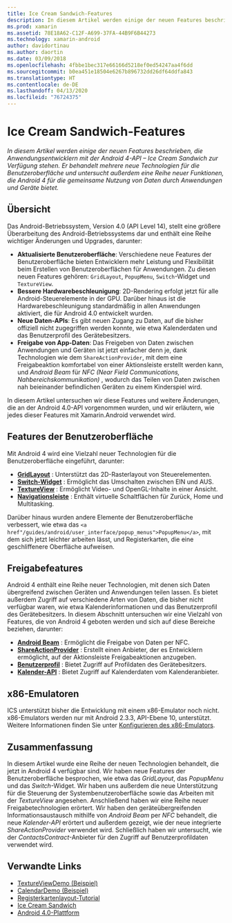 ```yaml
---
title: Ice Cream Sandwich-Features
description: In diesem Artikel werden einige der neuen Features beschrieben, die Anwendungsentwicklern mit der Android 4-API – Ice Cream Sandwich zur Verfügung stehen. Er behandelt mehrere neue Technologien für die Benutzeroberfläche und untersucht außerdem eine Reihe neuer Funktionen, die Android 4 für die gemeinsame Nutzung von Daten durch Anwendungen und Geräte bietet.
ms.prod: xamarin
ms.assetid: 78E18A62-C12F-A699-37FA-44B9F6B44273
ms.technology: xamarin-android
author: davidortinau
ms.author: daortin
ms.date: 03/09/2018
ms.openlocfilehash: 4fbbe1bec317e66166d5218ef0ed54247aa4f6dd
ms.sourcegitcommit: b0ea451e18504e6267b896732dd26df64ddfa843
ms.translationtype: HT
ms.contentlocale: de-DE
ms.lasthandoff: 04/13/2020
ms.locfileid: "76724375"
---
```

# <a name="ice-cream-sandwich-features"></a>Ice Cream Sandwich-Features

_In diesem Artikel werden einige der neuen Features beschrieben, die Anwendungsentwicklern mit der Android 4-API – Ice Cream Sandwich zur Verfügung stehen. Er behandelt mehrere neue Technologien für die Benutzeroberfläche und untersucht außerdem eine Reihe neuer Funktionen, die Android 4 für die gemeinsame Nutzung von Daten durch Anwendungen und Geräte bietet._

## <a name="overview"></a>Übersicht

Das Android-Betriebssystem, Version 4.0 (API Level 14), stellt eine größere Überarbeitung des Android-Betriebssystems dar und enthält eine Reihe wichtiger Änderungen und Upgrades, darunter:

- **Aktualisierte Benutzeroberfläche**: Verschiedene neue Features der Benutzeroberfläche bieten Entwicklern mehr Leistung und Flexibilität beim Erstellen von Benutzeroberflächen für Anwendungen. Zu diesen neuen Features gehören: `GridLayout`, `PopupMenu`, `Switch`-Widget und `TextureView`.
- **Bessere Hardwarebeschleunigung**: 2D-Rendering erfolgt jetzt für alle Android-Steuerelemente in der GPU. Darüber hinaus ist die Hardwarebeschleunigung standardmäßig in allen Anwendungen aktiviert, die für Android 4.0 entwickelt wurden.
- **Neue Daten-APIs**: Es gibt neuen Zugang zu Daten, auf die bisher offiziell nicht zugegriffen werden konnte, wie etwa Kalenderdaten und das Benutzerprofil des Gerätebesitzers.
- **Freigabe von App-Daten**: Das Freigeben von Daten zwischen Anwendungen und Geräten ist jetzt einfacher denn je, dank Technologien wie dem `ShareActionProvider`, mit dem eine Freigabeaktion komfortabel von einer Aktionsleiste erstellt werden kann, und *Android Beam* für *NFC (Near Field Communications, Nahbereichskommunikation)* , wodurch das Teilen von Daten zwischen nah beieinander befindlichen Geräten zu einem Kinderspiel wird.

In diesem Artikel untersuchen wir diese Features und weitere Änderungen, die an der Android 4.0-API vorgenommen wurden, und wir erläutern, wie jedes dieser Features mit Xamarin.Android verwendet wird.

## <a name="user-interface-features"></a>Features der Benutzeroberfläche

Mit Android 4 wird eine Vielzahl neuer Technologien für die Benutzeroberfläche eingeführt, darunter:

- **[GridLayout](~/android/user-interface/layouts/grid-layout.md)** : Unterstützt das 2D-Rasterlayout von Steuerelementen.
- **[Switch-Widget](~/android/user-interface/controls/switch.md)** : Ermöglicht das Umschalten zwischen EIN und AUS.
- **[TextureView](~/android/user-interface/controls/texture-view.md)** : Ermöglicht Video- und OpenGL-Inhalte in einer Ansicht.
- **[Navigationsleiste](~/android/user-interface/controls/navigation-bar.md)** : Enthält virtuelle Schaltflächen für Zurück, Home und Multitasking.

Darüber hinaus wurden andere Elemente der Benutzeroberfläche verbessert, wie etwa das `<a href"/guides/android/user_interface/popup_menus">PopupMenu</a>`, mit dem sich jetzt leichter arbeiten lässt, und Registerkarten, die eine geschliffenere Oberfläche aufweisen.

## <a name="sharing-features"></a>Freigabefeatures

Android 4 enthält eine Reihe neuer Technologien, mit denen sich Daten übergreifend zwischen Geräten und Anwendungen teilen lassen. Es bietet außerdem Zugriff auf verschiedene Arten von Daten, die bisher nicht verfügbar waren, wie etwa Kalenderinformationen und das Benutzerprofil des Gerätebesitzers. In diesem Abschnitt untersuchen wir eine Vielzahl von Features, die von Android 4 geboten werden und sich auf diese Bereiche beziehen, darunter:

- **[Android Beam](~/android/platform/android-beam.md)** : Ermöglicht die Freigabe von Daten per NFC.
- **[ShareActionProvider](~/android/user-interface/controls/action-bar.md)** : Erstellt einen Anbieter, der es Entwicklern ermöglicht, auf der Aktionsleiste Freigabeaktionen anzugeben.
- **[Benutzerprofil](~/android/user-interface/user-profile.md)** : Bietet Zugriff auf Profildaten des Gerätebesitzers.
- **[Kalender-API](~/android/user-interface/controls/calendar.md)** : Bietet Zugriff auf Kalenderdaten vom Kalenderanbieter.

## <a name="x86-emulators"></a>x86-Emulatoren

ICS unterstützt bisher die Entwicklung mit einem x86-Emulator noch nicht. x86-Emulators werden nur mit Android 2.3.3, API-Ebene 10, unterstützt. Weitere Informationen finden Sie unter [Konfigurieren des x86-Emulators](~/android/get-started/installation/android-emulator/index.md).

## <a name="summary"></a>Zusammenfassung

In diesem Artikel wurde eine Reihe der neuen Technologien behandelt, die jetzt in Android 4 verfügbar sind. Wir haben neue Features der Benutzeroberfläche besprochen, wie etwa das *GridLayout*, das *PopupMenu* und das *Switch*-Widget. Wir haben uns außerdem die neue Unterstützung für die Steuerung der Systembenutzeroberfläche sowie das Arbeiten mit der *TextureView* angesehen. Anschließend haben wir eine Reihe neuer Freigabetechnologien erörtert. Wir haben den geräteübergreifenden Informationsaustausch mithilfe von *Android Beam* per *NFC* behandelt, die neue *Kalender-API* erörtert und außerdem gezeigt, wie der neue integrierte *ShareActionProvider* verwendet wird.
Schließlich haben wir untersucht, wie der *ContactsContract*-Anbieter für den Zugriff auf Benutzerprofildaten verwendet wird.

## <a name="related-links"></a>Verwandte Links

- [TextureViewDemo (Beispiel)](https://docs.microsoft.com/samples/xamarin/monodroid-samples/textureviewdemo)
- [CalendarDemo (Beispiel)](https://docs.microsoft.com/samples/xamarin/monodroid-samples/calendardemo)
- [Registerkartenlayout-Tutorial](~/android/user-interface/layouts/tab-layout/index.md)
- [Ice Cream Sandwich](https://developer.android.com/about/versions/android-4.0-highlights.html)
- [Android 4.0-Plattform](https://developer.android.com/about/versions/android-4.0.html)
